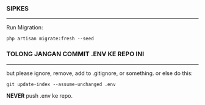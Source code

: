 ### SIPKES
<hr>
Run Migration:

```php artisan migrate:fresh --seed```

### TOLONG JANGAN COMMIT .ENV KE REPO INI
<hr>
but please ignore, remove, add to .gitignore, or something. or else do this:

```git update-index --assume-unchanged .env```

<b>NEVER</b> push .env ke repo.

